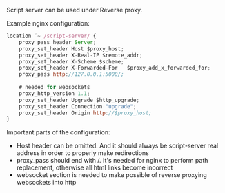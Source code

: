 Script server can be used under Reverse proxy.

Example nginx configuration:
```javascript
location ^~ /script-server/ {
	proxy_pass_header Server;
	proxy_set_header Host $proxy_host;
	proxy_set_header X-Real-IP $remote_addr;
	proxy_set_header X-Scheme $scheme;
	proxy_set_header X-Forwarded-For   $proxy_add_x_forwarded_for;
	proxy_pass http://127.0.0.1:5000/;
	
	# needed for websockets
	proxy_http_version 1.1;
	proxy_set_header Upgrade $http_upgrade;
	proxy_set_header Connection "upgrade";
	proxy_set_header Origin http://$proxy_host;
}
```
Important parts of the configuration:
* Host header can be omitted. And it should always be script-server real address in order to properly make redirections
* proxy_pass should end with /. It's needed for nginx to perform path replacement, otherwise all html links become incorrect
* websocket section is needed to make possible of reverse proxying websockets into http
